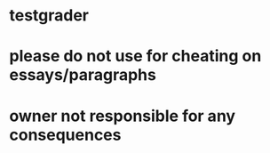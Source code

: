 # testgrader
# please do not use for cheating on essays/paragraphs
# owner not responsible for any consequences
